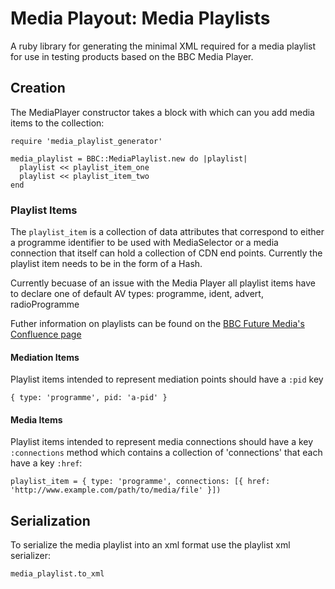 # Media Playout: Media Playlists

A ruby library for generating the minimal XML required for a media playlist for use in testing products based on the BBC Media Player.

## Creation

The MediaPlayer constructor takes a block with which can you add media items to the collection:

    require 'media_playlist_generator'
    
    media_playlist = BBC::MediaPlaylist.new do |playlist|
      playlist << playlist_item_one 
      playlist << playlist_item_two
    end

### Playlist Items    

The `playlist_item` is a collection of data attributes that correspond to either a programme identifier to be used with MediaSelector or a media connection that itself can hold a collection of CDN end points.
Currently the playlist item needs to be in the form of a Hash.

Currently becuase of an issue with the Media Player all playlist items have to declare one of default AV types: programme, ident, advert, radioProgramme

Futher information on playlists can be found on the [BBC Future Media's Confluence page](https://confluence.dev.bbc.co.uk/display/emp/Playlist)

#### Mediation Items

Playlist items intended to represent mediation points should have a `:pid` key
    
    { type: 'programme', pid: 'a-pid' }
    
#### Media Items

Playlist items intended to represent media connections should have a key `:connections` method which contains a collection of 'connections' that each have a key `:href`:
    
    playlist_item = { type: 'programme', connections: [{ href: 'http://www.example.com/path/to/media/file' }])
    
## Serialization


To serialize the media playlist into an xml format use the playlist xml serializer:

    media_playlist.to_xml